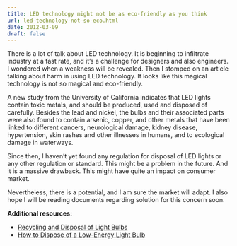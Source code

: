 ```yaml
---
title: LED technology might not be as eco-friendly as you think
url: led-technology-not-so-eco.html
date: 2012-03-09
draft: false
---
```


There is a lot of talk about LED technology. It is beginning to infiltrate industry at a fast rate, and it’s a challenge for designers and also engineers. I wondered when a weakness will be revealed. Then I stomped on an article talking about harm in using LED technology. It looks like this magical technology is not so magical and eco-friendly.

A new study from the University of California indicates that LED lights contain toxic metals, and should be produced, used and disposed of carefully. Besides the lead and nickel, the bulbs and their associated parts were also found to contain arsenic, copper, and other metals that have been linked to different cancers, neurological damage, kidney disease, hypertension, skin rashes and other illnesses in humans, and to ecological damage in waterways.

Since then, I haven’t yet found any regulation for disposal of LED lights or any other regulation or standard. This might be a problem in the future. And it is a massive drawback. This might have quite an impact on consumer market.

Nevertheless, there is a potential, and I am sure the market will adapt. I also hope I will be reading documents regarding solution for this concern soon.


**Additional resources:**

- [Recycling and Disposal of Light Bulbs](http://ezinearticles.com/?Recycling-and-Disposal-of-Light-Bulbs&id=1091304)
- [How to Dispose of a Low-Energy Light Bulb](http://www.ehow.com/how_7483442_dispose-lowenergy-light-bulb.html)
